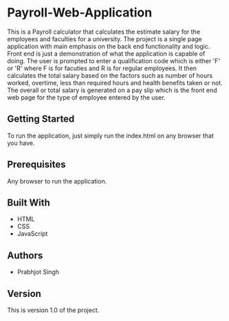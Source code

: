 # Payroll-Web-Application

  This is a Payroll calculator that calculates the estimate salary for the employees and faculties for a university.
  The project is a single page application with main emphasis on the back end functionality and logic. 
  Front end is just a demonstration of what the application is capable of doing. 
  The user is prompted to enter a qualification code which is either 'F' or 'R' where F is for facuties and R is for regular employees.
  It then calculates the total salary based on the factors such as number of hours worked, overtime, less than required hours and health    benefits taken or not. 
  The overall or total salary is generated on a pay slip which is the front end web page for the type of employee entered by the user.


## Getting Started 

To run the application, just simply run the index.html on any browser that you have.

## Prerequisites

Any browser to run the application. 

## Built With

* HTML
* CSS 
* JavaScript 

## Authors

* Prabhjot Singh

## Version

This is version 1.0 of the project.
